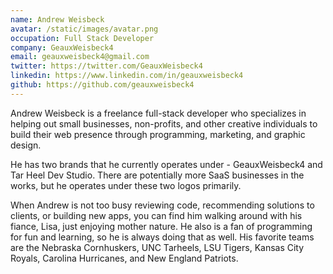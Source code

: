 ```yaml
---
name: Andrew Weisbeck
avatar: /static/images/avatar.png
occupation: Full Stack Developer
company: GeauxWeisbeck4
email: geauxweisbeck4@gmail.com
twitter: https://twitter.com/GeauxWeisbeck4
linkedin: https://www.linkedin.com/in/geauxweisbeck4
github: https://github.com/geauxweisbeck4
---
```


Andrew Weisbeck is a freelance full-stack developer who specializes in helping out small businesses, non-profits, and other creative individuals to build their web presence through programming, marketing, and graphic design.

He has two brands that he currently operates under - GeauxWeisbeck4 and Tar Heel Dev Studio. There are potentially more SaaS businesses in the works, but he operates under these two logos primarily.

When Andrew is not too busy reviewing code, recommending solutions to clients, or building new apps, you can find him walking around with his fiance, Lisa, just enjoying mother nature. He also is a fan of programming for fun and learning, so he is always doing that as well. His favorite teams are the Nebraska Cornhuskers, UNC Tarheels, LSU Tigers, Kansas City Royals, Carolina Hurricanes, and New England Patriots.
